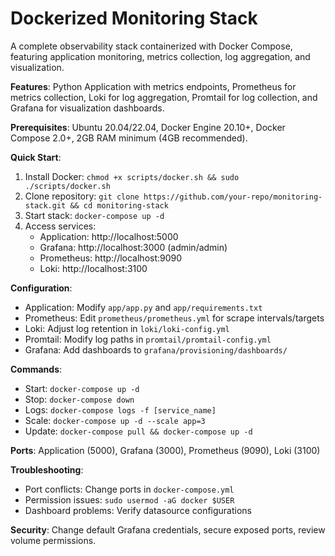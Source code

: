 # Dockerized Monitoring Stack  
A complete observability stack containerized with Docker Compose, featuring application monitoring, metrics collection, log aggregation, and visualization.  

**Features**: Python Application with metrics endpoints, Prometheus for metrics collection, Loki for log aggregation, Promtail for log collection, and Grafana for visualization dashboards.  

**Prerequisites**: Ubuntu 20.04/22.04, Docker Engine 20.10+, Docker Compose 2.0+, 2GB RAM minimum (4GB recommended).  

**Quick Start**:  
1. Install Docker: `chmod +x scripts/docker.sh && sudo ./scripts/docker.sh`  
2. Clone repository: `git clone https://github.com/your-repo/monitoring-stack.git && cd monitoring-stack`  
3. Start stack: `docker-compose up -d`  
4. Access services:  
   - Application: http://localhost:5000  
   - Grafana: http://localhost:3000 (admin/admin)  
   - Prometheus: http://localhost:9090  
   - Loki: http://localhost:3100  


**Configuration**:  
- Application: Modify `app/app.py` and `app/requirements.txt`  
- Prometheus: Edit `prometheus/prometheus.yml` for scrape intervals/targets  
- Loki: Adjust log retention in `loki/loki-config.yml`  
- Promtail: Modify log paths in `promtail/promtail-config.yml`  
- Grafana: Add dashboards to `grafana/provisioning/dashboards/`  

**Commands**:  
- Start: `docker-compose up -d`  
- Stop: `docker-compose down`  
- Logs: `docker-compose logs -f [service_name]`  
- Scale: `docker-compose up -d --scale app=3`  
- Update: `docker-compose pull && docker-compose up -d`  

**Ports**: Application (5000), Grafana (3000), Prometheus (9090), Loki (3100)  

**Troubleshooting**:  
- Port conflicts: Change ports in `docker-compose.yml`  
- Permission issues: `sudo usermod -aG docker $USER`  
- Dashboard problems: Verify datasource configurations  

**Security**: Change default Grafana credentials, secure exposed ports, review volume permissions.  
